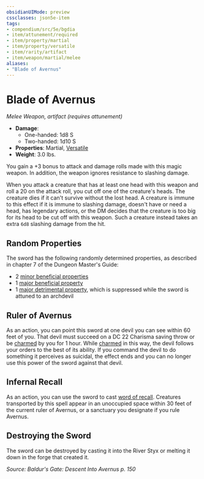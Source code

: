 ```yaml
---
obsidianUIMode: preview
cssclasses: json5e-item
tags:
- compendium/src/5e/bgdia
- item/attunement/required
- item/property/martial
- item/property/versatile
- item/rarity/artifact
- item/weapon/martial/melee
aliases: 
- "Blade of Avernus"
---
```

# Blade of Avernus
*Melee Weapon, artifact (requires attunement)*  

- **Damage**:
  - One-handed: 1d8 S
  - Two-handed: 1d10 S
- **Properties**: Martial, [Versatile](/Systems/5e/rules/item-properties.md#Versatile)
- **Weight**: 3.0 lbs.

You gain a +3 bonus to attack and damage rolls made with this magic weapon. In addition, the weapon ignores resistance to slashing damage.

When you attack a creature that has at least one head with this weapon and roll a 20 on the attack roll, you cut off one of the creature's heads. The creature dies if it can't survive without the lost head. A creature is immune to this effect if it is immune to slashing damage, doesn't have or need a head, has legendary actions, or the DM decides that the creature is too big for its head to be cut off with this weapon. Such a creature instead takes an extra `6d8` slashing damage from the hit.

## Random Properties

The sword has the following randomly determined properties, as described in chapter 7 of the Dungeon Master's Guide:

- 2 [minor beneficial properties](/Systems/5e/tables/artifact-properties-minor-beneficial-properties.md)  
- 1 [major beneficial property](/Systems/5e/tables/artifact-properties-major-beneficial-properties.md)  
- 1 [major detrimental property](/Systems/5e/tables/artifact-properties-major-detrimental-properties.md), which is suppressed while the sword is attuned to an archdevil  

## Ruler of Avernus

As an action, you can point this sword at one devil you can see within 60 feet of you. That devil must succeed on a DC 22 Charisma saving throw or be [charmed](/Systems/5e/rules/conditions.md#charmed) by you for 1 hour. While [charmed](/Systems/5e/rules/conditions.md#charmed) in this way, the devil follows your orders to the best of its ability. If you command the devil to do something it perceives as suicidal, the effect ends and you can no longer use this power of the sword against that devil.

## Infernal Recall

As an action, you can use the sword to cast [word of recall](/Systems/5e/spells/word-of-recall.md). Creatures transported by this spell appear in an unoccupied space within 30 feet of the current ruler of Avernus, or a sanctuary you designate if you rule Avernus.

## Destroying the Sword

The sword can be destroyed by casting it into the River Styx or melting it down in the forge that created it.

*Source: Baldur's Gate: Descent Into Avernus p. 150*